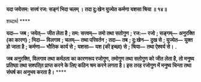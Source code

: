 **यदा जयेत्तम: सत्त्वं रज: सङ्गं भिदा चलम् ।** **तदा दु:खेन युज्येत कर्मणा यशसा श्रिया ॥ १४॥** 

शब्दार्थ **** 

**यदा—** **जब** **; जयेत्—** **जीत लेता है** **; तम: सत्त्वम्—** **तमो तथा सतोगुण** **; रज:—** **रजो** **; सङ्गम्—** **अनुरक्ति (का कारण)** **; भिदा—** **विलगाव** **; चलम्—** **तथा परिवर्तन** **; तदा—** **तब** **; दु:खेन—** **दुख से** **; युज्येत—** **युक्त हो जाता है** **; कर्मणा—** **भौतिक कार्य से** **;** **यशसा—** **यश (की इच्छा) से** **; श्रिया—** **तथा ऐश्वर्य से।** **.** 

**जब अनुरक्ति, विलगाव तथा कर्मठता का कारणरूप रजोगुण, तमोगुण तथा सतोगुण को** **जीत लेता है, तो मनुष्य प्रतिष्ठा तथा सश्पति्त प्राप्त करने के लिए कठिन श्रम करने लगता है। इस** **तरह रजोगुण में मनुष्य चिन्ता तथा संघर्ष का अनुभव करता है।** **** 